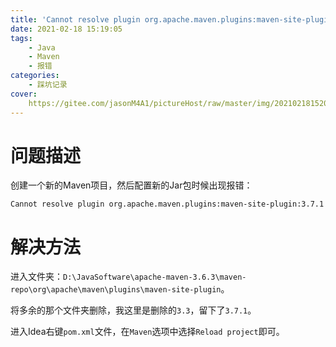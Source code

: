 ```yaml
---
title: 'Cannot resolve plugin org.apache.maven.plugins:maven-site-plugin:3.7.1报错'
date: 2021-02-18 15:19:05
tags:
	- Java
	- Maven
	- 报错
categories:
	- 踩坑记录
cover:
	https://gitee.com/jasonM4A1/pictureHost/raw/master/img/20210218152004.jpg
---
```


# 问题描述

创建一个新的Maven项目，然后配置新的Jar包时候出现报错：

```
Cannot resolve plugin org.apache.maven.plugins:maven-site-plugin:3.7.1
```

# 解决方法

进入文件夹：`D:\JavaSoftware\apache-maven-3.6.3\maven-repo\org\apache\maven\plugins\maven-site-plugin`。

将多余的那个文件夹删除，我这里是删除的`3.3`，留下了`3.7.1`。

进入Idea右键`pom.xml`文件，在`Maven`选项中选择`Reload project`即可。